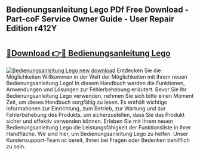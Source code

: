 ## Bedienungsanleitung Lego PDf Free Download - Part-coF Service Owner Guide - User Repair Edition r412Y

# <h2><a href="http://df1z13.blite.top/?on=Bedienungsanleitung+Lego">🔗Download 👉🔴 Bedienungsanleitung Lego</a></h2>

[![Bedienungsanleitung Lego new download](https://i.imgur.com/lujVjoI.png)](http://df1z13.blite.top/?on=Bedienungsanleitung+Lego)
Entdecken Sie die Möglichkeiten Willkommen in der Welt der Möglichkeiten mit Ihrem neuen Bedienungsanleitung Lego! In diesem Handbuch werden die Funktionen, Anwendungen und Lösungen zur Fehlerbehebung erläutert. Bevor Sie Ihr Bedienungsanleitung Lego verwenden, nehmen Sie sich bitte einen Moment Zeit, um dieses Handbuch sorgfältig zu lesen. Es enthält wichtige Informationen zur Einrichtung, zum Betrieb, zur Wartung und zur Fehlerbehebung des Produkts, um sicherzustellen, dass Sie das Produkt sicher und effektiv verwenden können. Erleben Sie mit Ihrem neuen Bedienungsanleitung Lego die Leistungsfähigkeit der Funktionsliste in Ihrer Handfläche. Wir sind hier, um Bedienungsanleitung Lego zu helfen. Unser Kundensupport-Team ist bereit, Ihnen bei Fragen oder Bedenken behilflich zu sein.
